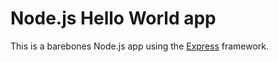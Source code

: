 # Node.js Hello World app

This is a barebones Node.js app using the [Express](http://expressjs.com/) framework.
